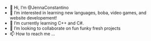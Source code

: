 - 👋 Hi, I’m @JennaConstantino
- 👀 I’m interested in learning new languages, boba, video games, and website developement!
- 🌱 I’m currently learning C++ and C#.
- 💞️ I’m looking to collaborate on fun funky fresh projects
- 📫 How to reach me ...

<!---
JennaConstantino/JennaConstantino is a ✨ special ✨ repository because its `README.md` (this file) appears on your GitHub profile.
You can click the Preview link to take a look at your changes.
--->
